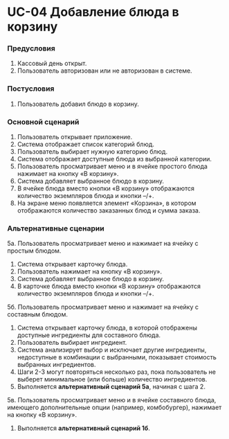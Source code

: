 # UC-04 Добавление блюда в корзину

### Предусловия

1. Кассовый день открыт.
2. Пользователь авторизован или не авторизован в системе.

### Постусловия

1. Пользователь добавил блюдо в корзину.

### Основной сценарий

1. Пользователь открывает приложение.
2. Система отображает список категорий блюд.
3. Пользователь выбирает нужную категорию блюд.
4. Система отображает доступные блюда из выбранной категории.
5. Пользователь просматривает меню и в ячейке простого блюда нажимает на кнопку «В корзину».
6. Система добавляет выбранное блюдо в корзину.
7. В ячейке блюда вместо кнопки «В корзину» отображаются количество экземпляров блюда и кнопки –/+.
8. На экране меню появляется элемент «Корзина», в котором отображаются количество заказанных блюд и сумма заказа.

### Альтернативные сценарии

5a. Пользователь просматривает меню и нажимает на ячейку с простым блюдом.

1. Система открывает карточку блюда.
2. Пользователь нажимает на кнопку «В корзину».
3. Система добавляет выбранное блюдо в корзину.
4. В карточке блюда вместо кнопки «В корзину» отображаются количество экземпляров блюда и кнопки –/+.

5б. Пользователь просматривает меню и нажимает на ячейку с составным блюдом.

1. Система открывает карточку блюда, в которой отображены доступные ингредиенты для составного блюда.
2. Пользователь выбирает ингредиент.
3. Система анализирует выбор и исключает другие ингредиенты, недоступные в комбинации с выбранными, показывает стоимость выбранных ингредиентов.
4. Шаги 2-3 могут повторяться несколько раз, пока пользователь не выберет минимальное (или больше) количество ингредиентов.
5. Выполняется **альтернативный сценарий 5а**, начиная с шага 2.

5в. Пользователь просматривает меню и в ячейке составного блюда, имеющего дополнительные опции (например, комбобургер), нажимает на кнопку «В корзину».

1. Выполняется **альтернативный сценарий 1б**.